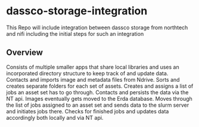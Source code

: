 # dassco-storage-integration
This Repo will include integration between dassco storage from northtech and nifi including the initial steps for such an integration

## Overview

Consists of multiple smaller apps that share local libraries and uses an incorporated
directory structure to keep track of and update data.  
Contacts and imports image and metadata files from Ndrive. Sorts and creates separate folders for
each set of assets. Creates and assigns a list of jobs an asset set has to go through.
Contacts and persists the data via the NT api. Images eventually gets moved to the Erda database.
Moves through the list of jobs assigned to an asset set and sends data to the slurm server and initiates
jobs there. Checks for finished jobs and updates data accordingly both locally and via NT api. 

